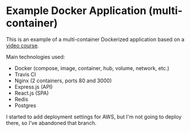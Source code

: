 # Example Docker Application (multi-container)

This is an example of a multi-container Dockerized application based on a [video course](https://www.udemy.com/course/docker-and-kubernetes-the-complete-guide/).

Main technologies used:

- Docker (compose, image, container, hub, volume, network, etc.)
- Travis CI
- Nginx (2 containers, ports 80 and 3000)
- Express.js (API)
- React.js (SPA)
- Redis
- Postgres

I started to add deployment settings for AWS, but I'm not going to deploy there, so I've abandoned that branch.
